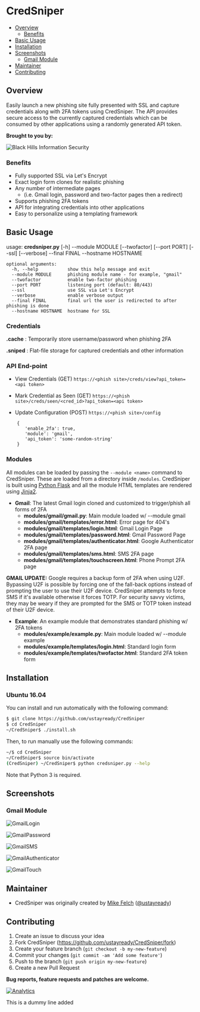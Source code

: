 CredSniper
==================
- [Overview](#overview)
	- [Benefits](#benefits)
- [Basic Usage](#basic-usage)
- [Installation](#installation)
- [Screenshots](#screenshots)
	- [Gmail Module](#gmail-module)
- [Maintainer](#maintainer)
- [Contributing](#contributing)

## Overview ##
Easily launch a new phishing site fully presented with SSL and capture credentials along with 2FA tokens using CredSniper. The API provides secure access to the currently captured credentials which can be consumed by other applications using a randomly generated API token.

**Brought to you by:**

![Black Hills Information Security](https://www.blackhillsinfosec.com/wp-content/uploads/2016/03/BHIS-logo-L-300x300.png "Black Hills Information Security")

### Benefits ##

 * Fully supported SSL via Let's Encrypt
 * Exact login form clones for realistic phishing
 * Any number of intermediate pages
	 * (i.e. Gmail login, password and two-factor pages then a redirect)
 * Supports phishing 2FA tokens
 * API for integrating credentials into other applications
 * Easy to personalize using a templating framework

## Basic Usage ##
usage: **credsniper.py** [-h] --module MODULE [--twofactor] [--port PORT] [--ssl]
                     [--verbose] --final FINAL --hostname HOSTNAME
```
optional arguments:
  -h, --help           show this help message and exit
  --module MODULE      phishing module name - for example, "gmail"
  --twofactor          enable two-factor phishing
  --port PORT          listening port (default: 80/443)
  --ssl                use SSL via Let's Encrypt
  --verbose            enable verbose output
  --final FINAL        final url the user is redirected to after phishing is done
  --hostname HOSTNAME  hostname for SSL
```
### Credentials
**.cache** : Temporarily store username/password when phishing 2FA

**.sniped** : Flat-file storage for captured credentials and other information

### API End-point
* View Credentials (GET)
`https://<phish site>/creds/view?api_token=<api token>`

* Mark Credential as Seen (GET)
`https://<phish site>/creds/seen/<cred_id>?api_token=<api token>`

* Update Configuration (POST)
`https://<phish site>/config`
```
	{
	   'enable_2fa': true,
	   'module': 'gmail',
	   'api_token': 'some-random-string'
	}
```  
### Modules
All modules can be loaded by passing the `--module <name>` command to CredSniper. These are loaded from a directory inside `/modules`. CredSniper is built using [Python Flask](http://flask.pocoo.org/) and all the module HTML templates are rendered using [Jinja2](http://jinja.pocoo.org/docs/2.9/).

* **Gmail**: The latest Gmail login cloned and customized to trigger/phish all forms of 2FA
	* **modules/gmail/gmail.py**: Main module loaded w/ --module gmail
	* **modules/gmail/templates/error.html**: Error page for 404's
	* **modules/gmail/templates/login.html**:  Gmail Login Page
	* **modules/gmail/templates/password.html**: Gmail Password Page
	* **modules/gmail/templates/authenticator.html**: Google Authenticator 2FA page
	* **modules/gmail/templates/sms.html**: SMS 2FA page
	* **modules/gmail/templates/touchscreen.html**: Phone Prompt 2FA page

**GMAIL UPDATE:** Google requires a backup form of 2FA when using U2F. Bypassing U2F is possible by forcing one of the fall-back options instead of prompting the user to use their U2F device. CredSniper attempts to force SMS if it's available otherwise it forces TOTP. For security savvy victims, they may be weary if they are prompted for the SMS or TOTP token instead of their U2F device. 

* **Example**: An example module that demonstrates standard phishing w/ 2FA tokens
	* **modules/example/example.py**: Main module loaded w/ --module example
	* **modules/example/templates/login.html**: Standard login form
	* **modules/example/templates/twofactor.html**: Standard 2FA token form
         
## Installation ##

### Ubuntu 16.04

You can install and run automatically with the following command:

```bash
$ git clone https://github.com/ustayready/CredSniper
$ cd CredSniper
~/CredSniper$ ./install.sh
```

Then, to run manually use the following commands:

```bash
~/$ cd CredSniper
~/CredSniper$ source bin/activate
(CredSniper) ~/CredSniper$ python credsniper.py --help
```

Note that Python 3 is required.


## Screenshots
### Gmail Module
![GmailLogin](https://raw.githubusercontent.com/ustayready/CredSniper/master/screenshots/gmail_login.png "GmailLogin")

![GmailPassword](https://raw.githubusercontent.com/ustayready/CredSniper/master/screenshots/gmail_password.png "GmailPassword")

![GmailSMS](https://raw.githubusercontent.com/ustayready/CredSniper/master/screenshots/gmail_sms.png "GmailSMS")

![GmailAuthenticator](https://raw.githubusercontent.com/ustayready/CredSniper/master/screenshots/gmail_authenticator.png "GmailAuthenticator")

![GmailTouch](https://raw.githubusercontent.com/ustayready/CredSniper/master/screenshots/gmail_touch.png "GmailTouch")

## Maintainer
- CredSniper was originally created by [Mike Felch](https://github.com/ustayready) ([@ustayready](https://twitter.com/ustayready)) 

## Contributing

1. Create an issue to discuss your idea
2. Fork CredSniper (https://github.com/ustayready/CredSniper/fork)
3. Create your feature branch (`git checkout -b my-new-feature`)
4. Commit your changes (`git commit -am 'Add some feature'`)
5. Push to the branch (`git push origin my-new-feature`)
6. Create a new Pull Request

**Bug reports, feature requests and patches are welcome.**

[![Analytics](https://ga-beacon.appspot.com/UA-109055908-1/CredSniper/Readme)](https://github.com/ustayready/CredSniper)


This is a dummy line added
